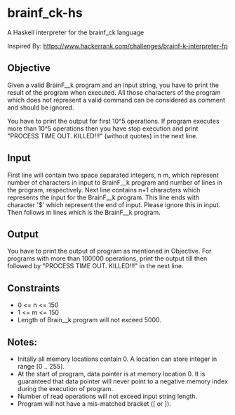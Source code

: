 # brainf_ck-hs
A Haskell interpreter for the brainf_ck language

Inspired By: https://www.hackerrank.com/challenges/brainf-k-interpreter-fp

## Objective
Given a valid BrainF__k program and an input string, you have to print the result of the program when executed. All those characters of the program which does not represent a valid command can be considered as comment and should be ignored.

You have to print the output for first 10^5 operations. If program executes more than 10^5 operations then you have stop execution and print "PROCESS TIME OUT. KILLED!!!" (without quotes) in the next line.

## Input 
First line will contain two space separated integers, n m, which represent number of characters in input to BrainF__k program and number of lines in the program, respectively. Next line contains n+1 characters which represents the input for the BrainF__k program. This line ends with character '$' which represent the end of input. Please ignore this in input. Then follows m lines which is the BrainF__k program.

## Output 
You have to print the output of program as mentioned in Objective. For programs with more than 100000 operations, print the output till then followed by "PROCESS TIME OUT. KILLED!!!" in the next line.

## Constraints 
* 0 <= n <= 150 
* 1 <= m <= 150 
* Length of Brain__k program will not exceed 5000.

## Notes:

* Initally all memory locations contain 0. A location can store integer in range [0 .. 255].
* At the start of program, data pointer is at memory location 0. It is guaranteed that data pointer will never point to a negative memory index during the execution of program.
* Number of read operations will not exceed input string length.
* Program will not have a mis-matched bracket ([ or ]).

